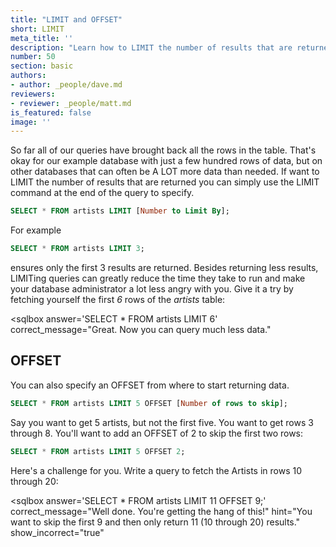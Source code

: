 ```yaml
---
title: "LIMIT and OFFSET"
short: LIMIT
meta_title: ''
description: "Learn how to LIMIT the number of results that are returned you can simply use the LIMIT SQL command at the end of the query to specify. You can use the LIMIT command on your PostgreSQL database. Read the tutorial to learn more."
number: 50
section: basic
authors:
- author: _people/dave.md
reviewers:
- reviewer: _people/matt.md
is_featured: false
image: ''
---
```


So far all of our queries have brought back all the rows in the table.  That's okay for our example database with just a few hundred rows of data, but on other databases that can often be A LOT more data than needed.  If want to LIMIT the number of results that are returned you can simply use the LIMIT command at the end of the query to specify.

```sql
SELECT * FROM artists LIMIT [Number to Limit By];
```
For example

```sql
SELECT * FROM artists LIMIT 3;
```

ensures only the first 3 results are returned.  Besides returning less results, LIMITing queries can greatly reduce the time they take to run and make your database administrator a lot less angry with you.  Give it a try by fetching yourself the first *6* rows of the *artists* table:

<sqlbox
  answer='SELECT * FROM artists LIMIT 6'
  correct_message="Great. Now you can query much less data."
></sqlbox>

## OFFSET

You can also specify an OFFSET from where to start returning data.  

```sql
SELECT * FROM artists LIMIT 5 OFFSET [Number of rows to skip];
```

Say you want to get 5 artists, but not the first five. You want to get rows 3 through 8.  You'll want to add an OFFSET of 2 to skip the first two rows:

```sql
SELECT * FROM artists LIMIT 5 OFFSET 2;
```

Here's a challenge for you.  Write a query to fetch the Artists in rows 10 through 20:

<sqlbox
  answer='SELECT * FROM artists LIMIT 11 OFFSET 9;'
  correct_message="Well done.  You're getting the hang of this!"
  hint="You want to skip the first 9 and then only return 11 (10 through 20) results."
  show_incorrect="true"
></sqlbox>
